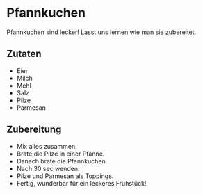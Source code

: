 # Pfannkuchen

Pfannkuchen sind lecker! Lasst uns lernen wie man sie zubereitet.

## Zutaten

- Eier
- Milch
- Mehl
- Salz
- Pilze 
- Parmesan


## Zubereitung

- Mix alles zusammen.
- Brate  die Pilze in einer Pfanne.
- Danach brate die Pfannkuchen.
- Nach 30 sec wenden.
- Pilze und Parmesan als Toppings.
- Fertig, wunderbar für ein leckeres Frühstück!
